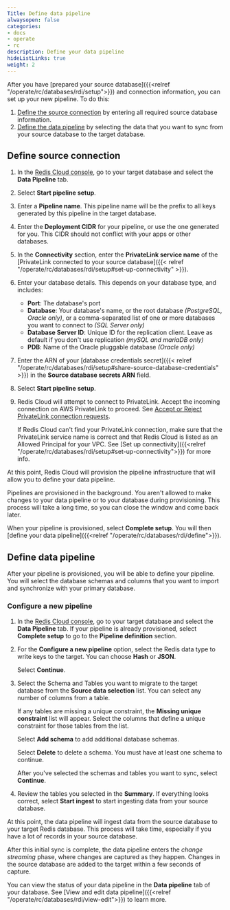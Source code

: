 ```yaml
---
Title: Define data pipeline
alwaysopen: false
categories:
- docs
- operate
- rc
description: Define your data pipeline 
hideListLinks: true
weight: 2
---
```


After you have [prepared your source database]({{<relref "/operate/rc/databases/rdi/setup">}}) and connection information, you can set up your new pipeline. To do this:

1. [Define the source connection](#define-source-connection) by entering all required source database information.
2. [Define the data pipeline](#define-data-pipeline) by selecting the data that you want to sync from your source database to the target database.

## Define source connection

1. In the [Redis Cloud console](https://cloud.redis.io/), go to your target database and select the **Data Pipeline** tab.
1. Select **Start pipeline setup**. 
1. Enter a **Pipeline name**. This pipeline name will be the prefix to all keys generated by this pipeline in the target database.
1. Enter the **Deployment CIDR** for your pipeline, or use the one generated for you. This CIDR should not conflict with your apps or other databases.
1. In the **Connectivity** section, enter the **PrivateLink service name** of the [PrivateLink connected to your source database]({{< relref "/operate/rc/databases/rdi/setup#set-up-connectivity" >}}).
1. Enter your database details. This depends on your database type, and includes:
    - **Port**: The database's port
    - **Database**: Your database's name, or the root database *(PostgreSQL, Oracle only)*, or a comma-separated list of one or more databases you want to connect to *(SQL Server only)*
    - **Database Server ID**: Unique ID for the replication client. Leave as default if you don't use replication *(mySQL and mariaDB only)*
    - **PDB**: Name of the Oracle pluggable database *(Oracle only)*
1. Enter the ARN of your [database credentials secret]({{< relref "/operate/rc/databases/rdi/setup#share-source-database-credentials" >}}) in the **Source database secrets ARN** field.
1. Select **Start pipeline setup**.
1. Redis Cloud will attempt to connect to PrivateLink. Accept the incoming connection on AWS PrivateLink to proceed. See [Accept or Reject PrivateLink connection requests](https://docs.aws.amazon.com/vpc/latest/privatelink/configure-endpoint-service.html#accept-reject-connection-requests).

    If Redis Cloud can't find your PrivateLink connection, make sure that the PrivateLink service name is correct and that Redis Cloud is listed as an Allowed Principal for your VPC. See [Set up connectivity]({{<relref "/operate/rc/databases/rdi/setup#set-up-connectivity">}}) for more info.

At this point, Redis Cloud will provision the pipeline infrastructure that will allow you to define your data pipeline. 

Pipelines are provisioned in the background. You aren't allowed to make changes to your data pipeline or to your database during provisioning. This process will take a long time, so you can close the window and come back later.

When your pipeline is provisioned, select **Complete setup**. You will then [define your data pipeline]({{<relref "/operate/rc/databases/rdi/define">}}).

## Define data pipeline

After your pipeline is provisioned, you will be able to define your pipeline. You will select the database schemas and columns that you want to import and synchronize with your primary database.

### Configure a new pipeline

1. In the [Redis Cloud console](https://cloud.redis.io/), go to your target database and select the **Data Pipeline** tab. If your pipeline is already provisioned, select **Complete setup** to go to the **Pipeline definition** section.
1. For the **Configure a new pipeline** option, select the Redis data type to write keys to the target. You can choose **Hash** or **JSON**. 

    Select **Continue**. 
1. Select the Schema and Tables you want to migrate to the target database from the **Source data selection** list. You can select any number of columns from a table. 

    If any tables are missing a unique constraint, the **Missing unique constraint** list will appear. Select the columns that define a unique constraint for those tables from the list.

    Select **Add schema** to add additional database schemas. 
    
    Select **Delete** to delete a schema. You must have at least one schema to continue.

    After you've selected the schemas and tables you want to sync, select **Continue**.

1. Review the tables you selected in the **Summary**. If everything looks correct, select **Start ingest** to start ingesting data from your source database. 

At this point, the data pipeline will ingest data from the source database to your target Redis database. This process will take time, especially if you have a lot of records in your source database. 

After this initial sync is complete, the data pipeline enters the *change streaming* phase, where changes are captured as they happen. Changes in the source database are added to the target within a few seconds of capture. 

You can view the status of your data pipeline in the **Data pipeline** tab of your database. See [View and edit data pipeline]({{<relref "/operate/rc/databases/rdi/view-edit">}}) to learn more.